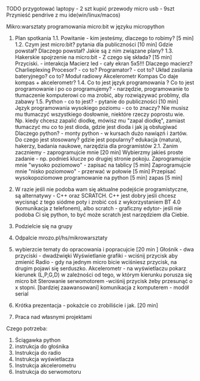 TODO
przygotować laptopy - 2 szt
kupić przewody micro usb - 9szt
Przynieść pendrive z mu ide(win/linux/macos)


Mikro:warsztaty programowania micro:bit w języku micropython

1. Plan spotkania
1.1. Powitanie - kim jesteśmy, dlaczego to robimy? [5 min]
1.2. Czym jest micro:bit? pytania dla publiczności [10 min]
  Gdzie powstał?
  Dlaczego powstał?
  Jakie są z nim związane plany?
1.3. Hakerskie spojrzenie na micro:bit - Z czego się składa? [15 min]
  Przyciski. - interakcja
  Macierz led - cały ekran 5x5!!! Dlaczego macierz? Charlieplexing
  Procesor? - co to?
  Programator? - cot to?
  Układ zasilania bateryjnego? co to?
  Moduł radiowy
  Akcelerometr
  Kompas
  Co daje kompas + akcelerometr?
1.4. Co to jest język programowania ? Co to jest programowanie i po co
programujemy? - narzędzie, programowanie to tłumaczenie komputerowi co ma
zrobić, aby rozwiązywać problmy, dla zabawy
1.5. Python - co to jest? - pytanie do publiczności [10 min]
  Język programowania wysokiego poziomu - co to znaczy? Nie musisz mu
  tłumaczyć wszystkiego dosłownie, niektóre rzeczy poprostu wie. Np. kiedy
  chcesz zapalić diodkę, mówisz mu "zapal diodkę", zamiast tłumaczyć mu
  co to jest dioda, gdzie jest dioda i jak ją obsługiwać
  Dlaczego python? - monty python - w kursach dużo nawiązń i żartów.
  Do czego jest stosowany? gdzie jest popularny? edukacja (matura), hakerzy, badania
  naukowe, narzędzia dla programistów
2.1. Zanim zaczniemy - zaprogramujcie mnie [20 min]
  Wybierzmy jakieś proste zadanie - np. podnieś klucze po drugiej stronie pokoju.
  Zaprogramujcie mnie "wysoko poziomowo" - zapisać na tablicy [5 min]
  Zaprogramujcie mnie "nisko poziomowo" - przerwać w połowie [5 min]
  Przepisać wysokopoziomowe programowanie na python [5 min]
  zapas [5 min]
3. W razie jeśli nie podoba wam się aktualne podejście programistyczne, są
alternatywy - C++ oraz SCRATCH. C++ jest dobry jeśli chcesz wycisnąć z tego
siódme poty i zrobić coś z wykorzystaniem BT 4.0 (komunikacja z telefonem),
albo scratch - graficzny edytor- jeśli nie podoba Ci się python, to być
może scratch jest narzędziem dla Ciebie.

4. Podzielcie się na grupy
5. Odpalcie mrozo.pl/hs/mikrowarsztaty
5. wybierzcie tematy do opracowania i popracujcie [20 min ]
Głośnik - dwa przyciski - dwadźwięki
Wyświetlanie grafiki - wciśnij przycisk aby zmienić
Radio - gdy na jednym micro bicie wciśniesz przycisk, na drugim pojawi się serduszko.
Akcelerometr - na wyświetlaczu pokarz kierunek (L,P,G,D) w zależności od tego, w którym kierunku porusza się micro bit
Sterowanie serwomotorem -wciśnij przycisk żeby przesunąć o x stopni.
[bardziej zaawansowani] komunikacja z komputerem - modół serial
6. Krótka prezentacja - pokażcie co zrobiliście i jak. [20 min]
7. Praca nad własnymi projektami


Czego potrzeba:
1. Ściągawka python
2. instrukcja do głośnika
3. Instrukcja do radio
4. Instrukcja wyświetlacza
5. Instrukcja akcelerometru
6. Instrukcja do serwomotoru
